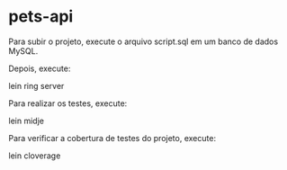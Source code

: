 # pets-api

Para subir o projeto, execute o arquivo script.sql em um banco de dados MySQL. 

Depois, execute:

lein ring server

Para realizar os testes, execute:

lein midje

Para verificar a cobertura de testes do projeto, execute:

lein cloverage